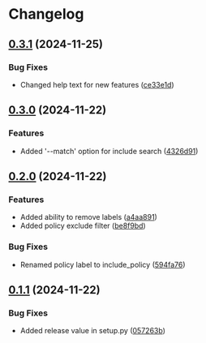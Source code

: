 # Changelog

## [0.3.1](https://github.com/erickmoore/pcpolicy/compare/v0.3.0...v0.3.1) (2024-11-25)


### Bug Fixes

* Changed help text for new features ([ce33e1d](https://github.com/erickmoore/pcpolicy/commit/ce33e1d35ac79fae6047baa0b5abcab9d4240b44))

## [0.3.0](https://github.com/erickmoore/pcpolicy/compare/v0.2.0...v0.3.0) (2024-11-22)


### Features

* Added '--match' option for include search ([4326d91](https://github.com/erickmoore/pcpolicy/commit/4326d919b39f0357fdef96d8a1f5695d89defc0d))

## [0.2.0](https://github.com/erickmoore/pcpolicy/compare/v0.1.1...v0.2.0) (2024-11-22)


### Features

* Added ability to remove labels ([a4aa891](https://github.com/erickmoore/pcpolicy/commit/a4aa891bae135001dee7472d94c61e99b745028e))
* Added policy exclude filter ([be8f9bd](https://github.com/erickmoore/pcpolicy/commit/be8f9bd12daf475a9ebb2decd8762ccb9925bb66))


### Bug Fixes

* Renamed policy label to include_policy ([594fa76](https://github.com/erickmoore/pcpolicy/commit/594fa7695d247ca5fb1fe5e18bf38adce82b806d))

## [0.1.1](https://github.com/erickmoore/pcpolicy/compare/0.1.0...v0.1.1) (2024-11-22)


### Bug Fixes

* Added release value in setup.py ([057263b](https://github.com/erickmoore/pcpolicy/commit/057263b9ac52896e1192c7fbe573296dd61f61fb))
